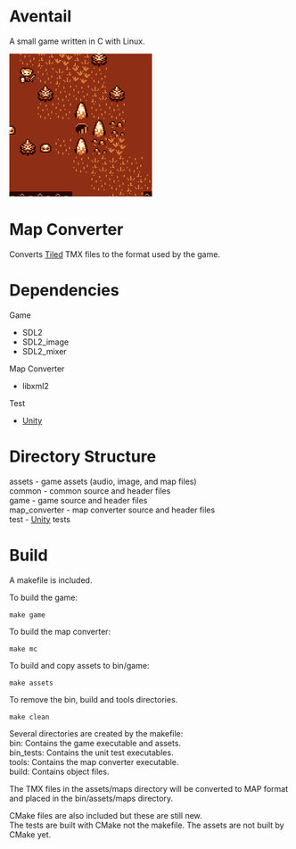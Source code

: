 # Aventail

A small game written in C with Linux.  

![screenshot](/screenshot.gif?raw=true)

# Map Converter

Converts [Tiled](http://www.mapeditor.org/) TMX files to the format used by the game.

# Dependencies

Game
* SDL2
* SDL2_image
* SDL2_mixer

Map Converter
* libxml2

Test
* [Unity](http://www.throwtheswitch.org/unity/)

# Directory Structure

assets - game assets (audio, image, and map files)  
common - common source and header files  
game - game source and header files  
map_converter - map converter source and header files  
test - [Unity](http://www.throwtheswitch.org/unity/) tests  

# Build

A makefile is included.

To build the game:
```
make game
```

To build the map converter:
```
make mc
```

To build and copy assets to bin/game:
```
make assets
```

To remove the bin, build and tools directories.
```
make clean
```

Several directories are created by the makefile:  
bin: Contains the game executable and assets.  
bin_tests: Contains the unit test executables.  
tools: Contains the map converter executable.  
build: Contains object files.  

The TMX files in the assets/maps directory will be converted to MAP format and placed in the bin/assets/maps directory.

CMake files are also included but these are still new.  
The tests are built with CMake not the makefile.
The assets are not built by CMake yet.  

